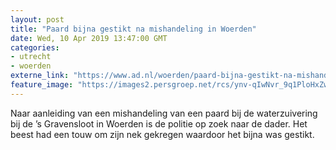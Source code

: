 ```yaml
---
layout: post
title: "Paard bijna gestikt na mishandeling in Woerden"
date: Wed, 10 Apr 2019 13:47:00 GMT
categories: 
- utrecht 
- woerden 
externe_link: "https://www.ad.nl/woerden/paard-bijna-gestikt-na-mishandeling-in-woerden~ae29ac4e/"
feature_image: "https://images2.persgroep.net/rcs/ynv-qIwNvr_9q1PloHxZwTkoXCM/diocontent/144089816/_fitwidth/400/?appId=21791a8992982cd8da851550a453bd7f&quality=0.7"
---
```


Naar aanleiding van een mishandeling van een paard bij de waterzuivering bij de ’s Gravensloot in Woerden is de politie op zoek naar de dader. Het beest had een touw om zijn nek gekregen waardoor het bijna was gestikt.

